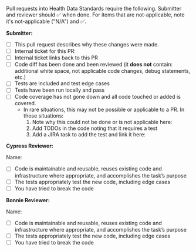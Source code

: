 Pull requests into Health Data Standards require the following. Submitter and reviewer should :white_check_mark: when done. For items that are not-applicable, note it's not-applicable ("N/A") and :white_check_mark:.
 
**Submitter:**
- [ ] This pull request describes why these changes were made.
- [ ] Internal ticket for this PR:
- [ ] Internal ticket links back to this PR
- [ ] Code diff has been done and been reviewed (it **does not** contain: additional white space, not applicable code changes, debug statements, etc.)
- [ ] Tests are included and test edge cases
- [ ] Tests have been run locally and pass
- [ ] Code coverage has not gone down and all code touched or added is covered.
     * In rare situations, this may not be possible or applicable to a PR. In those situations:
         1. Note why this could not be done or is not applicable here:
         2. Add TODOs in the code noting that it requires a test
         3. Add a JIRA task to add the test and link it here:
 
**Cypress Reviewer:**
 
Name:
- [ ] Code is maintainable and reusable, reuses existing code and infrastructure where appropriate, and accomplishes the task’s purpose
- [ ] The tests appropriately test the new code, including edge cases
- [ ] You have tried to break the code
 
**Bonnie Reviewer:**
 
Name:
- [ ] Code is maintainable and reusable, reuses existing code and infrastructure where appropriate, and accomplishes the task’s purpose
- [ ] The tests appropriately test the new code, including edge cases
- [ ] You have tried to break the code
